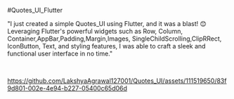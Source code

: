 #Quotes_UI_Flutter

"I just created a simple Quotes_UI using Flutter, and it was a blast! 😊 Leveraging Flutter's powerful widgets such as Row, Column, Container,AppBar,Padding,Margin,Images, SingleChildScrolling,ClipRRect, IconButton, Text, and styling features, I was able to craft a sleek and functional user interface in no time."

<br>

https://github.com/LakshyaAgrawal127001/Quotes_UI/assets/111519650/83f9d801-002e-4e94-b227-05400c65d06d


